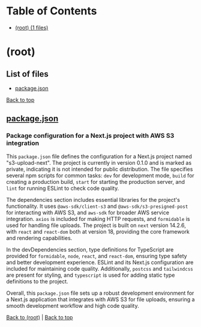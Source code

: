 # Table of Contents

- [(root) (1 files)](#root)
# (root)

## List of files

- [package.json](#packagejson)

[Back to top](#table-of-contents)

## [package.json](package.json)

### Package configuration for a Next.js project with AWS S3 integration

This `package.json` file defines the configuration for a Next.js project named "s3-upload-next". The project is currently in version 0.1.0 and is marked as private, indicating it is not intended for public distribution. The file specifies several npm scripts for common tasks: `dev` for development mode, `build` for creating a production build, `start` for starting the production server, and `lint` for running ESLint to check code quality.

The dependencies section includes essential libraries for the project's functionality. It uses `@aws-sdk/client-s3` and `@aws-sdk/s3-presigned-post` for interacting with AWS S3, and `aws-sdk` for broader AWS service integration. `axios` is included for making HTTP requests, and `formidable` is used for handling file uploads. The project is built on `next` version 14.2.6, with `react` and `react-dom` both at version 18, providing the core framework and rendering capabilities.

In the devDependencies section, type definitions for TypeScript are provided for `formidable`, `node`, `react`, and `react-dom`, ensuring type safety and better development experience. ESLint and its Next.js configuration are included for maintaining code quality. Additionally, `postcss` and `tailwindcss` are present for styling, and `typescript` is used for adding static type definitions to the project.

Overall, this `package.json` file sets up a robust development environment for a Next.js application that integrates with AWS S3 for file uploads, ensuring a smooth development workflow and high code quality.

[Back to (root)](#root) | [Back to top](#table-of-contents)

